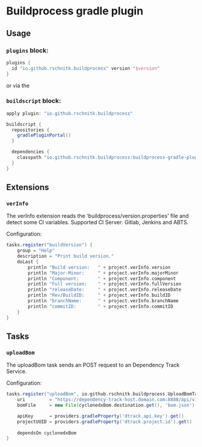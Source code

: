 # Buildprocess gradle plugin

## Usage

### `plugins` block:

```groovy
plugins {
  id "io.github.rschnitk.buildprocess" version "$version"
}
```
or via the

### `buildscript` block:
```groovy
apply plugin: "io.github.rschnitk.buildprocess"

buildscript {
  repositories {
    gradlePluginPortal()
  }

  dependencies {
    classpath "io.github.rschnitk.buildprocess:buildprocess-gradle-plugin:$version"
  }
}
```
## Extensions

### `verInfo`
The verInfo extension reads the 'buildprocess/version.properties' file and detect some CI variables.
Supported CI Server: Gitlab, Jenkins and ABTS.

Configuration:
```groovy
tasks.register("buildVersion") {
    group = "Help"
    description = "Print build version."
    doLast {
        println "Build version:   " + project.verInfo.version
        println "Major-Minor:     " + project.verInfo.majorMinor
        println "Component:       " + project.verInfo.component
        println "Full version:    " + project.verInfo.fullVersion
        println "releaseDate:     " + project.verInfo.releaseDate
        println "Rev/BuildID:     " + project.verInfo.buildID
        println "branchName:      " + project.verInfo.branchName
        println "commitID:        " + project.verInfo.commitID
    }
}
```

## Tasks

### `uploadBom`
The uploadBom task sends an POST request to an Dependency Track Service.

Configuration:
```groovy
tasks.register("uploadBom", io.github.rschnitk.buildprocess.UploadBomTask) {
    uri         = "https://dependency-track-host.domain.com:8888/api/v1/bom"
    bomFile     = new File(cyclonedxBom.destination.get(), 'bom.json')

    apiKey      = providers.gradleProperty('dtrack.api.key').get()
    projectUUID = providers.gradleProperty('dtrack.project.id').get()
   
    dependsOn cyclonedxBom
}
```
